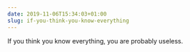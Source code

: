 ```yaml
---
date: 2019-11-06T15:34:03+01:00
slug: if-you-think-you-know-everything
---
```

If you think you know everything, you are probably useless.

